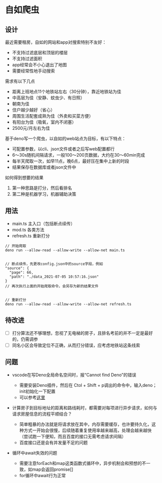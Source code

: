 # 自如爬虫

## 设计

最近需要租房，自如的网站和app对搜索特别不友好：
  - 不支持过滤底层和顶层的楼层
  - 不支持过滤面积
  - app经常会不小心退出了地图
  - 需要经常性地手动搜索

需求有以下几点
  - 距离上班地点11个地铁站左右（30分钟），靠近地铁站为佳
  - 中高层为佳（安静、蚊虫少、有日照）
  - 朝南为佳
  - 住户越少越好（省心）
  - 周围生活配套成熟为佳（外卖和买菜方便）
  - 有阳台为佳（吸氧，室内不闭塞）
  - 2500元/月左右为佳

基于deno写一个爬虫，以自如的web站点为目标，有以下特点：
  - 可配置参数，以cli、json文件或者之后写web配置都行
  - 6～30s随机间隔请求，一般100～200页数据，大约在30～60min完成
  - 每半天爬取一次，如早11点，晚6点，最好压在集中上新的时段
  - 结果保存在数据库或者json文件中

如何得到想要的结果
1. 第一种思路是打分，然后看排名
2. 第二种是机器学习，机器辅助决策

## 用法
- main.ts     主入口（包括断点续传）
- mod.ts      各类方法
- refresh.ts  重新打分

```shell
// 开始爬取
deno run --allow-read --allow-write --allow-net main.ts


// 断点续传，先更改config.json中的source字段，例如
"source": {
  "page": 66,
  "path": "./data_2021-07-05 10:57:16.json"
}
// 再次执行上面的开始爬取命令，会另存为新的结果文件


// 重新打分
deno run --allow-read --allow-write --allow-net refresh.ts
```

## 待改进

- [ ] 打分算法还不够理想，忽视了无电梯的房子，且排名考前的并不一定是最好的，仍需调参
- [ ] 同名小区会导致定位不正确，从而打分错误，应考虑地铁站这条线索

## 问题
- vscode在写Deno全局命名空间时，报“Cannot find Deno”的错误
  - 需要安装Deno插件，然后在 Ctol + Shift + p调出的命令中，输入deno；init初始化一下配置
  - 可以参考[这里](https://github.com/denoland/vscode_deno/issues/66)

- 计算房子到目标地址的距离和路线耗时，都需要对每项进行异步请求，如何与请求房屋信息的流程平顺结合？
  - 简单粗暴的办法就是将请求放在其中，内存需要缓存，也许要持久化，这种方式一开始会很慢，后续随着重复使用率越来越高，处理会越来越快（尝试跑一下便知，而且百度的接口无需考虑请求间隔）
  - 百度接口还是会有并发量不足的问题

- 循环中await失效的问题
  - 需要注意forEach和map这类函数式循环中，异步机制会和预想的不一致，如map会返回promise[]
  - for循环中await行为正常

